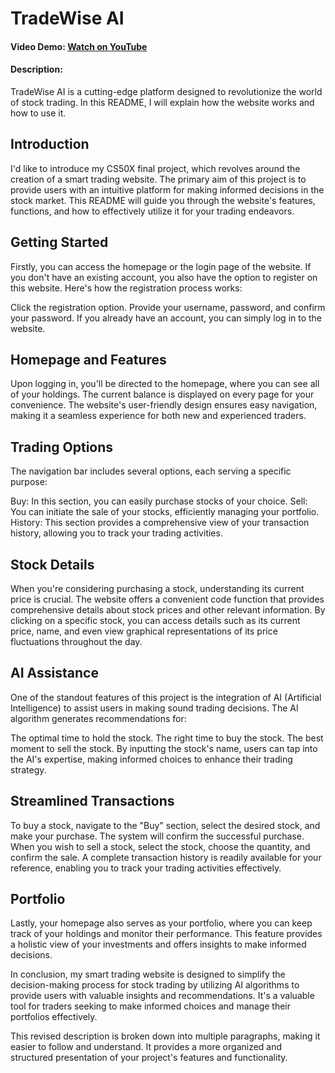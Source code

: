 # TradeWise AI

#### Video Demo:   [Watch on YouTube](https://youtu.be/1Un_zsdIFl0?si=Ub5pmqnoh65sdU2c)
#### Description:
TradeWise AI is a cutting-edge platform designed to revolutionize the world of stock trading. In this README, I will explain how the website works and how to use it.

## Introduction
I'd like to introduce my CS50X final project, which revolves around the creation of a smart trading website. The primary aim of this project is to provide users with an intuitive platform for making informed decisions in the stock market. This README will guide you through the website's features, functions, and how to effectively utilize it for your trading endeavors.

## Getting Started
Firstly, you can access the homepage or the login page of the website. If you don't have an existing account, you also have the option to register on this website. Here's how the registration process works:

Click the registration option.
Provide your username, password, and confirm your password.
If you already have an account, you can simply log in to the website.

## Homepage and Features
Upon logging in, you'll be directed to the homepage, where you can see all of your holdings. The current balance is displayed on every page for your convenience. The website's user-friendly design ensures easy navigation, making it a seamless experience for both new and experienced traders.

## Trading Options
The navigation bar includes several options, each serving a specific purpose:

Buy: In this section, you can easily purchase stocks of your choice.
Sell: You can initiate the sale of your stocks, efficiently managing your portfolio.
History: This section provides a comprehensive view of your transaction history, allowing you to track your trading activities.
## Stock Details
When you're considering purchasing a stock, understanding its current price is crucial. The website offers a convenient code function that provides comprehensive details about stock prices and other relevant information. By clicking on a specific stock, you can access details such as its current price, name, and even view graphical representations of its price fluctuations throughout the day.

## AI Assistance
One of the standout features of this project is the integration of AI (Artificial Intelligence) to assist users in making sound trading decisions. The AI algorithm generates recommendations for:

The optimal time to hold the stock.
The right time to buy the stock.
The best moment to sell the stock.
By inputting the stock's name, users can tap into the AI's expertise, making informed choices to enhance their trading strategy.

## Streamlined Transactions
To buy a stock, navigate to the "Buy" section, select the desired stock, and make your purchase. The system will confirm the successful purchase. When you wish to sell a stock, select the stock, choose the quantity, and confirm the sale. A complete transaction history is readily available for your reference, enabling you to track your trading activities effectively.

## Portfolio
Lastly, your homepage also serves as your portfolio, where you can keep track of your holdings and monitor their performance. This feature provides a holistic view of your investments and offers insights to make informed decisions.

In conclusion, my smart trading website is designed to simplify the decision-making process for stock trading by utilizing AI algorithms to provide users with valuable insights and recommendations. It's a valuable tool for traders seeking to make informed choices and manage their portfolios effectively.

This revised description is broken down into multiple paragraphs, making it easier to follow and understand. It provides a more organized and structured presentation of your project's features and functionality.
